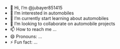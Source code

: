 - 👋 Hi, I’m @jubayer851415
- 👀 I’m interested in automobiles 
- 🌱 I’m currently start learning about automobiles 
- 💞️ I’m looking to collaborate on automobile projects 
- 📫 How to reach me ...
- 😄 Pronouns: ...
- ⚡ Fun fact: ...

<!---
jubayer851415/jubayer851415 is a ✨ special ✨ repository because its `README.md` (this file) appears on your GitHub profile.
You can click the Preview link to take a look at your changes.
--->
